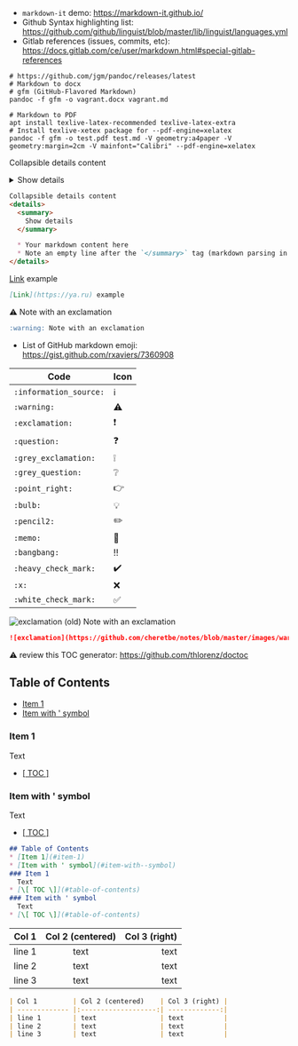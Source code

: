 * `markdown-it` demo: https://markdown-it.github.io/
* Github Syntax highlighting list: https://github.com/github/linguist/blob/master/lib/linguist/languages.yml
* Gitlab references (issues, commits, etc): https://docs.gitlab.com/ce/user/markdown.html#special-gitlab-references


```shell
# https://github.com/jgm/pandoc/releases/latest
# Markdown to docx
# gfm (GitHub-Flavored Markdown)
pandoc -f gfm -o vagrant.docx vagrant.md

# Markdown to PDF
apt install texlive-latex-recommended texlive-latex-extra
# Install texlive-xetex package for --pdf-engine=xelatex
pandoc -f gfm -o test.pdf test.md -V geometry:a4paper -V geometry:margin=2cm -V mainfont="Calibri" --pdf-engine=xelatex
```

Collapsible details content
<details>
  <summary>
    Show details
  </summary>

  * Your markdown content here
  * Note an empty line after the `</summary>` tag (markdown parsing in details fails without it)
</details>

```markdown
Collapsible details content
<details>
  <summary>
    Show details
  </summary>

  * Your markdown content here
  * Note an empty line after the `</summary>` tag (markdown parsing in details fails without it)
</details>
```

[Link](https://ya.ru) example
```markdown
[Link](https://ya.ru) example
```

:warning: Note with an exclamation
```markdown
:warning: Note with an exclamation
```
* List of GitHub markdown emoji: https://gist.github.com/rxaviers/7360908

| Code                          | Icon                   |
| ----------------------------- | ---------------------- |
| `:information_source:`        | :information_source:   |
| `:warning:`                   | :warning:              | 
| `:exclamation:`               | :exclamation:          |
| `:question:`                  | :question:             |
| `:grey_exclamation:`          | :grey_exclamation:     |
| `:grey_question:`             | :grey_question:        |
| `:point_right:`               | :point_right:          |
| `:bulb:`                      | :bulb:                 |
| `:pencil2:`                   | :pencil2:              |
| `:memo:`                      | :memo:                 |
| `:bangbang:`                  | :bangbang:             |
| `:heavy_check_mark:`          | :heavy_check_mark:     |
| `:x:`                         | :x:                    |
| `:white_check_mark:`          | :white_check_mark:     |


![exclamation](https://github.com/cheretbe/notes/blob/master/images/warning_16.png) (old) Note with an exclamation
```markdown
![exclamation](https://github.com/cheretbe/notes/blob/master/images/warning_16.png) (old) Note with an exclamation
```

:warning: review this TOC generator: https://github.com/thlorenz/doctoc
## Table of Contents
* [Item 1](#item-1)
* [Item with ' symbol](#item-with--symbol)
### Item 1
  Text
* [\[ TOC \]](#table-of-contents)
### Item with ' symbol
  Text
* [\[ TOC \]](#table-of-contents)
```markdown
## Table of Contents
* [Item 1](#item-1)
* [Item with ' symbol](#item-with--symbol)
### Item 1
  Text
* [\[ TOC \]](#table-of-contents)
### Item with ' symbol
  Text
* [\[ TOC \]](#table-of-contents)
```

| Col 1         | Col 2 (centered)    | Col 3 (right) |
| ------------- |:-------------------:| -------------:|
| line 1        | text                | text          |
| line 2        | text                | text          |
| line 3        | text                | text          |
```markdown
| Col 1         | Col 2 (centered)    | Col 3 (right) |
| ------------- |:-------------------:| -------------:|
| line 1        | text                | text          |
| line 2        | text                | text          |
| line 3        | text                | text          |
```
